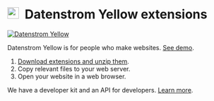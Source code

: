 # <img src="https://raw.githubusercontent.com/datenstrom/yellow-developers/master/media/images/datenstrom-logo.png" width="26" height="26">&nbsp; Datenstrom Yellow extensions

[![Datenstrom Yellow](https://raw.githubusercontent.com/datenstrom/yellow-developers/master/media/images/datenstrom-yellow-en.jpg)](https://datenstrom.se/yellow/)

Datenstrom Yellow is for people who make websites. [See demo](https://developers.datenstrom.se/).

1. [Download extensions and unzip them](https://github.com/datenstrom/yellow-extensions/archive/master.zip).  
2. Copy relevant files to your web server.  
3. Open your website in a web browser.

We have a developer kit and an API for developers. [Learn more](https://developers.datenstrom.se/help/).
